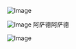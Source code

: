 ![Image](https://github.com/user-attachments/assets/8b77a117-76f1-49c3-869d-fe74255897c2)

![Image](https://github.com/user-attachments/assets/5e85ee39-7856-42f1-ae7a-7b16ce3d3f72)
阿萨德阿萨德

![Image](https://github.com/user-attachments/assets/a159f912-2bbf-4ad4-a199-a2d755ed4f9a)